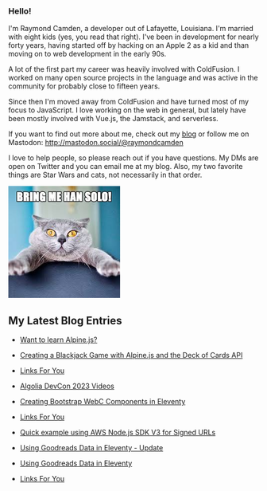 ### Hello!

I'm Raymond Camden, a developer out of Lafayette, Louisiana. I'm married with eight kids (yes, you read that right). I've been in development for nearly forty years, having started off by hacking on an Apple 2 as a kid and than moving on to web development in the early 90s.

A lot of the first part my career was heavily involved with ColdFusion. I worked on many open source projects in the language and was active in the community for probably close to fifteen years. 

Since then I'm moved away from ColdFusion and have turned most of my focus to JavaScript. I love working on the web in general, but lately have been mostly involved with Vue.js, the Jamstack, and serverless. 

If you want to find out more about me, check out my [blog](https://www.raymondcamden.com) or follow me on Mastodon: <http://mastodon.social/@raymondcamden>

I love to help people, so please reach out if you have questions. My DMs are open on Twitter and you can email me at my blog. Also, my two favorite things are Star Wars and cats, not necessarily in that order.

![Star Wars cat](https://raw.githubusercontent.com/cfjedimaster/cfjedimaster/master/cat.jpg)

<!-- RSS -->
## My Latest Blog Entries

* [Want to learn Alpine.js?](https://www.raymondcamden.com/2023/07/07/want-to-learn-alpinejs)

* [Creating a Blackjack Game with Alpine.js and the Deck of Cards API](https://www.raymondcamden.com/2023/07/04/creating-a-blackjack-game-with-alpinejs-and-the-deck-of-cards-api)

* [Links For You](https://www.raymondcamden.com/2023/07/01/links-for-you)

* [Algolia DevCon 2023 Videos](https://www.raymondcamden.com/2023/06/30/algolia-devcon-2023-videos)

* [Creating Bootstrap WebC Components in Eleventy](https://www.raymondcamden.com/2023/06/19/creating-bootstrap-webc-components-in-eleventy)

* [Links For You](https://www.raymondcamden.com/2023/06/17/links-for-you)

* [Quick example using AWS Node.js SDK V3 for Signed URLs](https://www.raymondcamden.com/2023/06/09/quick-example-using-aws-nodejs-sdk-v3-for-signed-urls)

* [Using Goodreads Data in Eleventy - Update](https://www.raymondcamden.com/2023/06/08/using-goodreads-data-in-eleventy-update)

* [Using Goodreads Data in Eleventy](https://www.raymondcamden.com/2023/06/07/using-goodreads-data-in-eleventy)

* [Links For You](https://www.raymondcamden.com/2023/06/01/links-for-you)

<!-- ENDRSS -->

